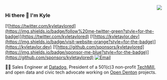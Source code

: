 <img align='right' src="https://github-readme-stats.vercel.app/api?username=kyletaylored&show_icons=true&theme=synthwave">

### Hi there 👋  I'm Kyle

[![https://twitter.com/kyletaylored](https://img.shields.io/badge/follow%20me-twitter-green?style=for-the-badge)](https://twitter.com/kyletaylored)
[![https://kyletaylor.dev](https://img.shields.io/badge/visit-website-orange?style=for-the-badge)](https://kyletaylor.dev)
[![https://github.com/sponsors/kyletaylored](https://img.shields.io/badge/sponsor-me-blue?style=for-the-badge)](https://github.com/sponsors/kyletaylored)
[![Email](https://img.shields.io/static/v1?label=email&message=me&color=red&logo=gmail&style=for-the-badge&logoColor=white)](mailto:kyletaylored@gmail.com)

👨‍💻 Sales Engineer at [Datadog](https://www.datadoghq.com/), President of a 501(c)3 non-profit [TechMill](https://techmill.co/), and open data and civic tech advocate working on [Open Denton](https://github.com/opendenton) projects.

<!--
**kyletaylored/kyletaylored** is a ✨ _special_ ✨ repository because its `README.md` (this file) appears on your GitHub profile.

Here are some ideas to get you started:

- 🔭 I’m currently working on ...
- 🌱 I’m currently learning ...
- 👯 I’m looking to collaborate on ...
- 🤔 I’m looking for help with ...
- 💬 Ask me about ...
- 📫 How to reach me: ...
- 😄 Pronouns: ...
- ⚡ Fun fact: ...
-->
